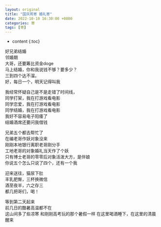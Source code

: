 ```yaml
---
layout: original
title: "国庆周寄 婚礼寄"
date: 2022-10-10 16:30:00 +0800 
categories: 寄
tags: [寄]
---
```

* content
{:toc}

好兄弟结婚  
邻婚期  
大哥，还要筹比资金doge  
马上结婚，你和我说钱不够？要多少？   
三到四个达不溜。  
好，每日一个，明天记得叫我  


<!-- more -->
我经常怀疑自己是不是走错了时间线，  
同学打架，我在打游戏看电影  
同学恋爱，我在打游戏看电影  
同学结婚，我在打游戏看电影  
我好不容易电子阳痿了  
结婚酒席还要问我借钱  

兄弟五个都去帮忙了  
在编老哥作妖对象没来  
刚刚本地银行离职老哥刚分手  
工地老哥的对象婚礼当天作了个妖  
只有博士老哥的零零后对象活泼大方，是伴娘  
你说五个怎么只说了四个，还有一个我  

迎来送往，猫尿下肚  
丰乳肥臀，三杯换微信  
酒至夜半，六之存三  
都几把哥们，喝！  


等到第二天起来  
前几日的酷暑高温都不在  
这山间多了些凉寒
和刚刚高考玩的那个暑假一样
在这里喝酒睡下，在这里的清晨醒来

<!-- TOC -->

